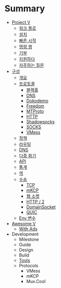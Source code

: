 # Summary

* [Project V](README.md) 
  * [워크 플로](welcome/workflow.md)
  * [설치](welcome/install.md)
  * [빠른 시작](welcome/start.md)
  * [명령 행](welcome/command.md)
  * [기부](welcome/donate.md)
  * [지원하다](welcome/help.md)
  * [자주하는 질문](welcome/faq.md)
* [구성](configuration/README.md) 
  * [개요](configuration/overview.md)
  * [프로토콜](configuration/protocols.md) 
    * [블랙홀](configuration/protocols/blackhole.md)
    * [DNS](configuration/protocols/dns.md)
    * [Dokodemo](configuration/protocols/dokodemo.md)
    * [Freedom](configuration/protocols/freedom.md)
    * [MTProto](configuration/protocols/mtproto.md)
    * [HTTP](configuration/protocols/http.md)
    * [Shadowsocks](configuration/protocols/shadowsocks.md)
    * [SOCKS](configuration/protocols/socks.md)
    * [VMess](configuration/protocols/vmess.md)
  * [정책](configuration/policy.md)
  * [라우팅](configuration/routing.md)
  * [DNS](configuration/dns.md)
  * [다중 화기](configuration/mux.md)
  * [API](configuration/api.md)
  * [통계](configuration/stats.md)
  * [역](configuration/reverse.md)
  * [수송](configuration/transport.md) 
    * [TCP](configuration/transport/tcp.md)
    * [mKCP](configuration/transport/mkcp.md)
    * [웹 소켓](configuration/transport/websocket.md)
    * [HTTP / 2](configuration/transport/h2.md)
    * [DomainSocket](configuration/transport/domainsocket.md)
    * [QUIC](configuration/transport/quic.md)
  * [Env 변수](configuration/env.md)
* [Awesome V](awesome/tools.md) 
  * [With Ads](awesome/ads.md)
* Development 
  * Milestone
  * Guide
  * Design
  * Build
  * [Tools](developer/tools.md)
  * Protocols 
    * VMess
    * mKCP
    * Mux.Cool